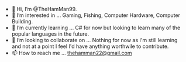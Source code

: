 - 👋 Hi, I’m @TheHamMan99.
- 👀 I’m interested in ... Gaming, Fishing, Computer Hardware, Computer Building.
- 🌱 I’m currently learning ... C# for now but looking to learn many of the popular languages in the future.
- 💞️ I’m looking to collaborate on ... Nothing for now as I'm still learning and not at a point I feel I'd have anything worthwile to contribute.
- 📫 How to reach me ... thehamman22@gmail.com

<!---
TheHamMan99/TheHamMan99 is a ✨ special ✨ repository because its `README.md` (this file) appears on your GitHub profile.
You can click the Preview link to take a look at your changes.
--->

